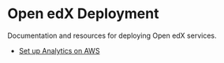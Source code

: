 Open edX Deployment
===================

Documentation and resources for deploying Open edX services.

* [Set up Analytics on AWS](analytics/aws_setup.md)
